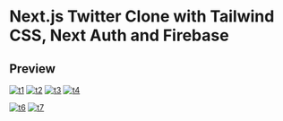 # Next.js Twitter Clone with Tailwind CSS, Next Auth and Firebase

## Preview

<a href="https://ibb.co/qFc3g4n"><img src="https://i.ibb.co/x8Btgcs/t1.jpg" alt="t1" border="0"></a>
<a href="https://ibb.co/F8vQJBL"><img src="https://i.ibb.co/2c2zPj1/t2.jpg" alt="t2" border="0"></a>
<a href="https://ibb.co/NLPFCxT"><img src="https://i.ibb.co/XzgWLXY/t3.jpg" alt="t3" border="0"></a>
<a href="https://ibb.co/GPfSZJB"><img src="https://i.ibb.co/3h5ZxsG/t4.jpg" alt="t4" border="0"></a>

<a href="https://ibb.co/Db9ZZgG"><img src="https://i.ibb.co/Mhcmm58/t6.jpg" alt="t6" border="0"></a>
<a href="https://ibb.co/xHWmq8n"><img src="https://i.ibb.co/zJp8VH3/t7.jpg" alt="t7" border="0"></a>
